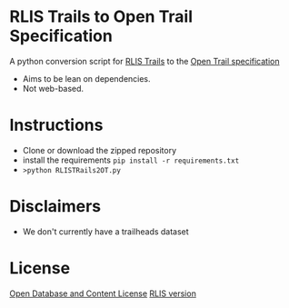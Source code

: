 RLIS Trails to Open Trail Specification
=================

A python conversion script for [RLIS Trails](http://rlisdiscovery.oregonmetro.gov/?action=viewDetail&layerID=2404) to the [Open Trail specification](http://www.codeforamerica.org/specifications/trails/spec.html)

* Aims to be lean on dependencies.
* Not web-based.


Instructions
===========

* Clone or download the zipped repository
* install the requirements `pip install -r requirements.txt`
* `>python RLISTRails2OT.py`

Disclaimers
==========

* We don't currently have a trailheads dataset

License
=======

[Open Database and Content License](http://opendatacommons.org/licenses/odbl/)
[RLIS version](http://www.oregonmetro.gov/sites/default/files/Open_Database_and_Content_Licenses.pdf)
